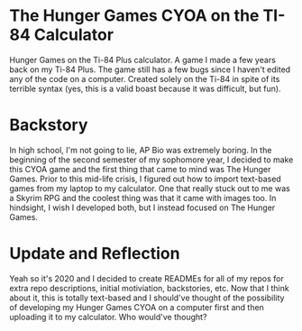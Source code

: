 # The Hunger Games CYOA on the TI-84 Calculator
Hunger Games on the Ti-84 Plus calculator. A game I made a few years back on my Ti-84 Plus. The game still has a few bugs since I haven't edited any of the code on a computer. Created solely on the Ti-84 in spite of its terrible syntax (yes, this is a valid boast because it was difficult, but fun).

# Backstory
In high school, I'm not going to lie, AP Bio was extremely boring. In the beginning of the second semester of my sophomore year, I decided to make this CYOA game and the first thing that came to mind was The Hunger Games. Prior to this mid-life crisis, I figured out how to import text-based games from my laptop to my calculator. One that really stuck out to me was a Skyrim RPG and the coolest thing was that it came with images too. In hindsight, I wish I developed both, but I instead focused on The Hunger Games.

# Update and Reflection
Yeah so it's 2020 and I decided to create READMEs for all of my repos for extra repo descriptions, initial motiviation, backstories, etc. Now that I think about it, this is totally text-based and I should've thought of the possibility of developing my Hunger Games CYOA on a computer first and then uploading it to my calculator. Who would've thought? 

